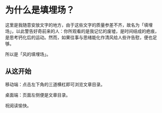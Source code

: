 # 为什么是填埋场？

这里是我随意安放文字的地方，由于这些文字的质量参差不齐，故名为「填埋场」，以此警告好奇前来的人：你所观看的是我记忆的废墟，是时间结成的疤痕，是思考钙化后的运动。然而，如果往事与思绪能化作清风给人些许告慰，便也足够。

所以是「风的填埋场」。

## 从这开始

移动端：点击左下角的三道横杠即可浏览文章目录。

桌面端：页面左侧便是文章目录。

祝阅读愉快。